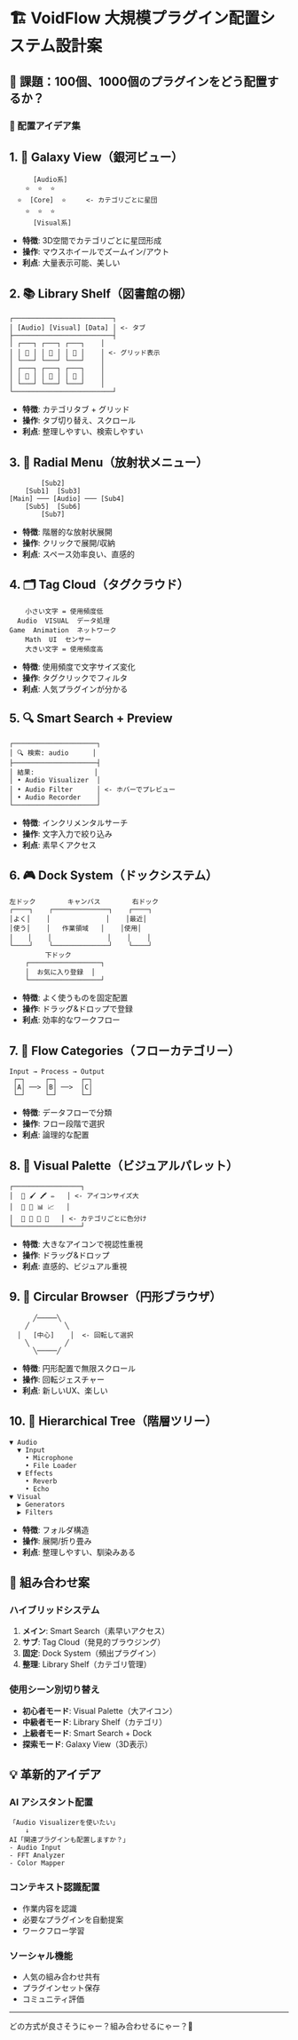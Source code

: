 # 🏗️ VoidFlow 大規模プラグイン配置システム設計案

## 🎯 課題：100個、1000個のプラグインをどう配置するか？

### 📐 配置アイデア集

## 1. 🌌 **Galaxy View（銀河ビュー）**
```
      [Audio系]
    ⭐  ⭐  ⭐
  ⭐  [Core]  ⭐     <- カテゴリごとに星団
    ⭐  ⭐  ⭐
      [Visual系]
```
- **特徴**: 3D空間でカテゴリごとに星団形成
- **操作**: マウスホイールでズームイン/アウト
- **利点**: 大量表示可能、美しい

## 2. 📚 **Library Shelf（図書館の棚）**
```
┌─────────────────────────┐
│ [Audio] [Visual] [Data] │ <- タブ
├─────────────────────────┤
│ ┌───┐ ┌───┐ ┌───┐    │
│ │ 🎵 │ │ 🎸 │ │ 🎹 │    │ <- グリッド表示
│ └───┘ └───┘ └───┘    │
│ ┌───┐ ┌───┐ ┌───┐    │
│ │ 🥁 │ │ 🎺 │ │ 🎻 │    │
│ └───┘ └───┘ └───┘    │
└─────────────────────────┘
```
- **特徴**: カテゴリタブ + グリッド
- **操作**: タブ切り替え、スクロール
- **利点**: 整理しやすい、検索しやすい

## 3. 🎯 **Radial Menu（放射状メニュー）**
```
        [Sub2]
    [Sub1]  [Sub3]
[Main] ─── [Audio] ─── [Sub4]
    [Sub5]  [Sub6]
        [Sub7]
```
- **特徴**: 階層的な放射状展開
- **操作**: クリックで展開/収納
- **利点**: スペース効率良い、直感的

## 4. 🗂️ **Tag Cloud（タグクラウド）**
```
    小さい文字 = 使用頻度低
  Audio  VISUAL  データ処理
Game  Animation  ネットワーク
    Math  UI  センサー
    大きい文字 = 使用頻度高
```
- **特徴**: 使用頻度で文字サイズ変化
- **操作**: タグクリックでフィルタ
- **利点**: 人気プラグインが分かる

## 5. 🔍 **Smart Search + Preview**
```
┌─────────────────────┐
│ 🔍 検索: audio      │
├─────────────────────┤
│ 結果:               │
│ • Audio Visualizer  │
│ • Audio Filter      │ <- ホバーでプレビュー
│ • Audio Recorder    │
└─────────────────────┘
```
- **特徴**: インクリメンタルサーチ
- **操作**: 文字入力で絞り込み
- **利点**: 素早くアクセス

## 6. 🎮 **Dock System（ドックシステム）**
```
左ドック        キャンバス        右ドック
┌────┐    ┌──────────────┐    ┌────┐
│よく│    │              │    │最近│
│使う│    │   作業領域   │    │使用│
│  　│    │              │    │    │
└────┘    └──────────────┘    └────┘
         下ドック
    ┌──────────────────┐
    │  お気に入り登録  │
    └──────────────────┘
```
- **特徴**: よく使うものを固定配置
- **操作**: ドラッグ&ドロップで登録
- **利点**: 効率的なワークフロー

## 7. 🌊 **Flow Categories（フローカテゴリー）**
```
Input → Process → Output
 ┌─┐     ┌─┐      ┌─┐
 │A│ ──> │B│ ──>  │C│
 └─┘     └─┘      └─┘
```
- **特徴**: データフローで分類
- **操作**: フロー段階で選択
- **利点**: 論理的な配置

## 8. 🎨 **Visual Palette（ビジュアルパレット）**
```
┌─────────────────┐
│  🎨 🖌️ 🖍️ ✏️   │ <- アイコンサイズ大
│  📐 📏 📊 📈   │
│  🎵 🎸 🎹 🥁   │ <- カテゴリごとに色分け
└─────────────────┘
```
- **特徴**: 大きなアイコンで視認性重視
- **操作**: ドラッグ&ドロップ
- **利点**: 直感的、ビジュアル重視

## 9. 🔄 **Circular Browser（円形ブラウザ）**
```
      ╱─────╲
    ╱         ╲
  │   [中心]    │  <- 回転して選択
    ╲         ╱
      ╲─────╱
```
- **特徴**: 円形配置で無限スクロール
- **操作**: 回転ジェスチャー
- **利点**: 新しいUX、楽しい

## 10. 🏢 **Hierarchical Tree（階層ツリー）**
```
▼ Audio
  ▼ Input
    • Microphone
    • File Loader
  ▼ Effects
    • Reverb
    • Echo
▼ Visual
  ▶ Generators
  ▶ Filters
```
- **特徴**: フォルダ構造
- **操作**: 展開/折り畳み
- **利点**: 整理しやすい、馴染みある

## 🎯 **組み合わせ案**

### **ハイブリッドシステム**
1. **メイン**: Smart Search（素早いアクセス）
2. **サブ**: Tag Cloud（発見的ブラウジング）
3. **固定**: Dock System（頻出プラグイン）
4. **整理**: Library Shelf（カテゴリ管理）

### **使用シーン別切り替え**
- **初心者モード**: Visual Palette（大アイコン）
- **中級者モード**: Library Shelf（カテゴリ）
- **上級者モード**: Smart Search + Dock
- **探索モード**: Galaxy View（3D表示）

## 💡 **革新的アイデア**

### **AI アシスタント配置**
```
「Audio Visualizerを使いたい」
    ↓
AI「関連プラグインも配置しますか？」
- Audio Input
- FFT Analyzer
- Color Mapper
```

### **コンテキスト認識配置**
- 作業内容を認識
- 必要なプラグインを自動提案
- ワークフロー学習

### **ソーシャル機能**
- 人気の組み合わせ共有
- プラグインセット保存
- コミュニティ評価

---

どの方式が良さそうにゃー？組み合わせるにゃー？🎨